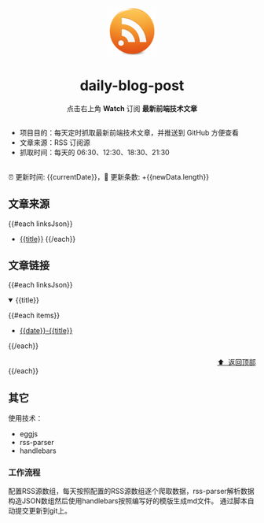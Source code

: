 <div align="center"><img width="100" src="/assets/rss.gif" /><h1>daily-blog-post</h1><p>点击右上角 <strong>Watch</strong> 订阅 <strong>最新前端技术文章</strong></p>
</div>

##

- 项目目的：每天定时抓取最新前端技术文章，并推送到 GitHub 方便查看
- 文章来源：RSS 订阅源
- 抓取时间：每天的 06:30、12:30、18:30、21:30

##

:alarm_clock: 更新时间: {{currentDate}}，:rocket: 更新条数: +{{newData.length}}

## 文章来源
{{#each linksJson}}
- [{{title}}](#{{title}})
{{/each}}

## 文章链接
{{#each linksJson}}
<details open>
<summary id="{{title}}">
{{title}}
</summary>

{{#each items}}
- [{{date}}-{{title}}]({{link}})  

{{/each}}

<div align="right"><a href="#文章来源">⬆ &nbsp;返回顶部</a></div>
</details>
{{/each}}

## 其它
使用技术：
- eggjs
- rss-parser
- handlebars

### 工作流程
配置RSS源数组，每天按照配置的RSS源数组逐个爬取数据，rss-parser解析数据构造JSON数组然后使用handlebars按照编写好的模版生成md文件。
通过脚本自动提交更新到git上。
